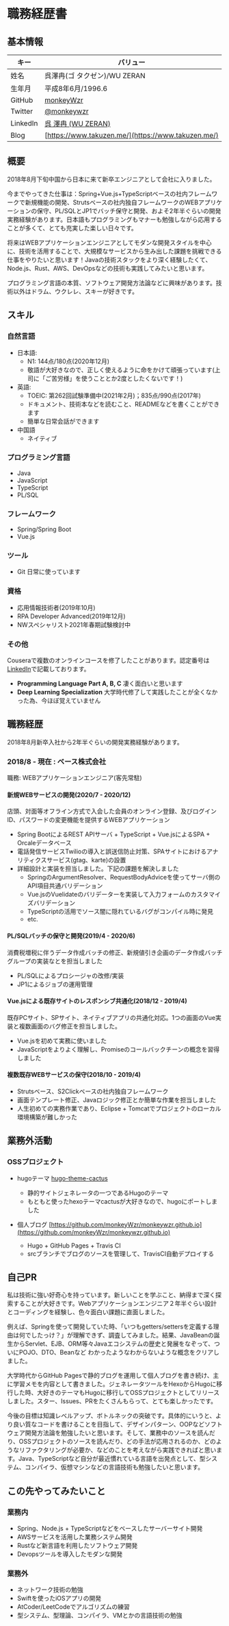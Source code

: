 # 職務経歴書

## 基本情報

|キー|バリュー|
|----|-------|
|姓名|呉澤冉(ゴ タクゼン)/WU ZERAN|
|生年月|平成8年6月/1996.6|
|GitHub|[monkeyWzr](https://github.com/monkeyWzr)|
|Twitter|[@monkeywzr](https://twitter.com/monkeywzr)|
|LinkedIn|[呉 澤冉 (WU ZERAN)](https://www.linkedin.com/in/monkeywzr/)|
|Blog|[https://www.takuzen.me/](https://www.takuzen.me/)|

## 概要

2018年8月下旬中国から日本に来て新卒エンジニアとして会社に入りました。

今までやってきた仕事は：Spring+Vue.js+TypeScriptベースの社内フレームワークで新規機能の開発、Strutsベースの社内独自フレームワークのWEBアプリケーションの保守、PL/SQLとJP1でバッチ保守と開発、およそ2年半ぐらいの開発実務経験があります。日本語もプログラミングもマナーも勉強しながら応用することが多くて、とても充実した楽しい日々です。

将来はWEBアプリケーションエンジニアとしてモダンな開発スタイルを中心に、技術を活用することで、大規模なサービスから生み出した課題を挑戦できる仕事をやりたいと思います！Javaの技術スタックをより深く経験したくて、Node.js、Rust、AWS、DevOpsなどの技術も実践してみたいと思います。

プログラミング言語の本質、ソフトウェア開発方法論などに興味があります。技術以外はドラム、ウクレレ、スキーが好きです。


## スキル

### 自然言語

* 日本語:
  - N1: 144点/180点(2020年12月)
  - 敬語が大好きなので、正しく使えるように命をかけて頑張っています(上司に「ご苦労様」を使うこととか2度としたくないです！)
* 英語:
  - TOEIC: 第262回試験準備中(2021年2月)；835点/990点(2017年)
  - ドキュメント、技術本などを読むこと、READMEなどを書くことができます
  - 簡単な日常会話ができます
* 中国語
  - ネイティブ

### プログラミング言語

* Java
* JavaScript
* TypeScript
* PL/SQL

### フレームワーク

* Spring/Spring Boot
* Vue.js

### ツール

* Git 日常に使っています

### 資格

* 応用情報技術者(2019年10月)
* RPA Developer Advanced(2019年12月)
* NWスペシャリスト2021年春期試験検討中

### その他

Couseraで複数のオンラインコースを修了したことがあります。認定番号は[LinkedIn](https://www.linkedin.com/in/monkeywzr/)で記載しております。

* **Programming Language Part A, B, C** 凄く面白いと思います
* **Deep Learning Specialization** 大学時代修了して実践したことが全くなかった為、今ほぼ覚えていません

## 職務経歴

2018年8月新卒入社から2年半ぐらいの開発実務経験があります。

### 2018/8 - 現在 : ベース株式会社

職務: WEBアプリケーションエンジニア(客先常駐)

#### 新規WEBサービスの開発(2020/7 - 2020/12)

店頭、対面等オフライン方式で入会した会員のオンライン登録、及びログインID、パスワードの変更機能を提供するWEBアプリケーション
* Spring BootによるREST APIサーバ + TypeScript + Vue.jsによるSPA + Orcaleデータベース
* 電話発信サービスTwilioの導入と誤送信防止対策、SPAサイトにおけるアナリティクスサービス(gtag、karte)の設置
* 詳細設計と実装を担当しました。下記の課題を解決しました
  - SpringのArgumentResolver、RequestBodyAdviceを使ってサーバ側のAPI項目共通バリデーション
  - Vue.jsのVuelidateのバリデーターを実装して入力フォームのカスタマイズバリデーション
  - TypeScriptの活用でソース闇に隠れているバグがコンパイル時に発見
  - etc.

#### PL/SQLバッチの保守と開発(2019/4 - 2020/6)

消費税増税に伴うデータ作成バッチの修正、新規値引き企画のデータ作成バッチグループの実装なとを担当しました

* PL/SQLによるプロシージャの改修/実装
* JP1によるジョブの運用管理

#### Vue.jsによる既存サイトのレスポンシブ共通化(2018/12 - 2019/4)

既存PCサイト、SPサイト、ネイティブアプリの共通化対応。1つの画面のVue実装と複数画面のバグ修正を担当しました。

* Vue.jsを初めて実務に使いました
* JavaScriptをよりよく理解し、Promiseのコールバックチーンの概念を習得しました

#### 複数既存WEBサービスの保守(2018/10 - 2019/4)

* Strutsベース、S2Clickベースの社内独自フレームワーク
* 画面テンプレート修正、Javaロジック修正とか簡単な作業を担当しました
* 人生初めての実務作業であり、Eclipse + Tomcatでプロジェクトのローカル環境構築が難しかった

## 業務外活動

### OSSプロジェクト

* hugoテーマ [hugo-theme-cactus](https://github.com/monkeyWzr/hugo-theme-cactus)
  - 静的サイトジェネレータの一つであるHugoのテーマ
  - もともと使ったhexoテーマcactusが大好きなので、hugoにポートしました

* 個人ブログ [https://github.com/monkeyWzr/monkeywzr.github.io](https://github.com/monkeyWzr/monkeywzr.github.io)
  - Hugo + GitHub Pages + Travis CI
  - srcブランチでブログのソースを管理して、TravisCI自動デプロイする

## 自己PR

私は技術に強い好奇心を持っています。新しいことを学ぶこと、納得まで深く探索することが大好きです。Webアプリケーションエンジニア２年半ぐらい設計とコーディングを経験し、色々面白い課題に直面しました。

例えば、Springを使って開発していた時、「いつもgetters/settersを定義する理由は何でしたっけ？」が理解できず、調査してみました。結果、JavaBeanの誕生からServlet、EJB、ORM等々Javaエコシステムの歴史と発展をなぞって、ついにPOJO、DTO、Beanなど
わかったようなわからないような概念をクリアしました。

大学時代からGitHub Pagesで静的ブログを運用して個人ブログを書き続け、主に学習メモを内容として書きました。ジェネレータツールをHexoからHugoに移行した時、大好きのテーマもHugoに移行してOSSプロジェクトとしてリリースしました。スター、Issues、PRをたくさんもらって、とても楽しかったです。

今後の目標は知識レベルアップ、ボトルネックの突破です。具体的にいうと、より良い質なコードを書けることを目指して、デザインパターン、OOPなどソフトウェア開発方法論を勉強したいと思います。そして、業務中のソースを読んだり、OSSプロジェクトのソースを読んだり、どの手法が応用されるのか、どのようなリファクタリングが必要か、などのことを考えながら実践できればと思います。Java、TypeScriptなど自分が最近慣れている言語を出発点として、型システム、コンパイラ、仮想マシンなどの言語技術も勉強したいと思います。

## この先やってみたいこと

### 業務内

* Spring、Node.js + TypeScriptなどをベースしたサーバーサイト開発
* AWSサービスを活用した業務システム開発
* Rustなど新言語を利用したソフトウェア開発
* Devopsツールを導入したモダンな開発

### 業務外

* ネットワーク技術の勉強
* Swiftを使ったiOSアプリの開発
* AtCoder/LeetCodeでアルゴリズムの練習
* 型システム、型理論、コンパイラ、VMとかの言語技術の勉強
